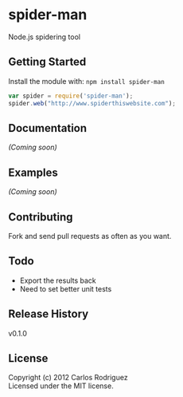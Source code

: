 # spider-man

Node.js spidering tool

## Getting Started
Install the module with: `npm install spider-man`

```javascript
var spider = require('spider-man');
spider.web("http://www.spiderthiswebsite.com");
```

## Documentation
_(Coming soon)_

## Examples
_(Coming soon)_

## Contributing
Fork and send pull requests as often as you want.

## Todo
* Export the results back
* Need to set better unit tests

## Release History
v0.1.0

## License
Copyright (c) 2012 Carlos Rodriguez  
Licensed under the MIT license.
